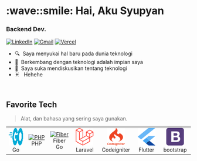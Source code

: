 <h1 align="left" id="macropower-title">:wave::smile: Hai, Aku Syupyan</h1>
<h3 align="left">Backend Dev.</h3>

[![LinkedIn](https://img.shields.io/badge/LinkedIn-Profile-blue)](https://www.linkedin.com/in/muhammad-syupyan-arpan/) [![Gmail](https://img.shields.io/badge/Gmail-Contact-red)](mailto:syupyan@gmail.com) [![Vercel](https://img.shields.io/badge/Vercel-Deploy-blue)](https://syupyan.vercel.app)



- :mag: &nbsp;Saya menyukai hal baru pada dunia teknologi
- :seedling: &nbsp;Berkembang dengan teknologi adalah impian saya
- :speech_balloon: &nbsp;Saya suka mendiskusikan tentang teknologi
- :pisces: &nbsp; Hehehe

<br>

<h2 align="left" id=https://github.com/syupyan">Favorite Tech</h2>

> Alat, dan bahasa yang sering saya gunakan.

<table>
  <tr>
    <td align="center" width="96">
      <a href="https://github.com/syupyan">
        <img src="./img/go-flat.svg" width="48" height="48" alt="Golang" />
      </a>
      <br>Go
    </td>
    <td align="center" width="96">
      <a href="https://github.com/syupyan">
        <img src="https://www.php.net/images/logos/new-php-logo.svg" width="48" height="48" alt="PHP" />
      </a>
      <br>PHP
    </td>
    <td align="center" width="96">
      <a href="https://github.com/syupyan" >
        <img src="https://docs.gofiber.io/img/logo-dark.svg" width="48" height="48" alt="Fiber" />
      </a>
      <br>Fiber Go
    </td>
    <td align="center" width="96">
      <a href="https://github.com/syupyan">
        <img src="./img/laravel.svg" width="48" height="48" alt="Laravel" />
      </a>
      <br>Laravel
    </td>
    <td align="center" width="96">
      <a href="https://github.com/syupyan">
        <img src="./img/codeigniter.svg" width="48" height="48" alt="Codeigniter" />
      </a>
      <br>Codeigniter
    </td>
    <td align="center" width="96"> 
      <a href="https://github.com/syupyan" >
        <img src="./img/flutter.svg" width="48" height="48" alt="bootstrap" />
      </a>
      <br>Flutter
    </td>
    <td align="center"  width="96">
      <a href="https://github.com/syupyan">
        <img src="./img/bootstrap.svg" width="48" height="48" alt="bootstrap" />
      </a>
      <br>bootstrap
    </td>
  </tr>
</table>

<!-- links -->
